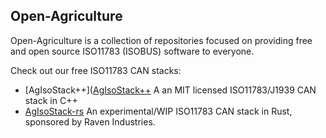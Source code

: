 ## Open-Agriculture

Open-Agriculture is a collection of repositories focused on providing free and open source ISO11783 (ISOBUS) software to everyone.

Check out our free ISO11783 CAN stacks:

* [AgIsoStack++]([AgIsoStack++](https://github.com/Open-Agriculture/AgIsoStack-plus-plus) A an MIT licensed ISO11783/J1939 CAN stack in C++
* [AgIsoStack-rs](https://github.com/Open-Agriculture/AgIsoStack-rs) An experimental/WIP ISO11783 CAN stack in Rust, sponsored by Raven Industries.
